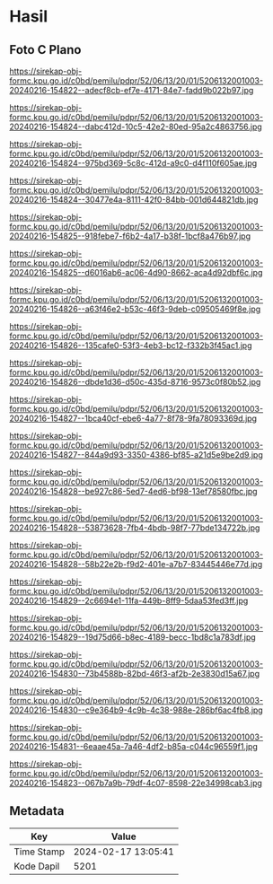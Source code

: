# Hasil

## Foto C Plano

https://sirekap-obj-formc.kpu.go.id/c0bd/pemilu/pdpr/52/06/13/20/01/5206132001003-20240216-154822--adecf8cb-ef7e-4171-84e7-fadd9b022b97.jpg

https://sirekap-obj-formc.kpu.go.id/c0bd/pemilu/pdpr/52/06/13/20/01/5206132001003-20240216-154824--dabc412d-10c5-42e2-80ed-95a2c4863756.jpg

https://sirekap-obj-formc.kpu.go.id/c0bd/pemilu/pdpr/52/06/13/20/01/5206132001003-20240216-154824--975bd369-5c8c-412d-a9c0-d4f110f605ae.jpg

https://sirekap-obj-formc.kpu.go.id/c0bd/pemilu/pdpr/52/06/13/20/01/5206132001003-20240216-154824--30477e4a-8111-42f0-84bb-001d644821db.jpg

https://sirekap-obj-formc.kpu.go.id/c0bd/pemilu/pdpr/52/06/13/20/01/5206132001003-20240216-154825--918febe7-f6b2-4a17-b38f-1bcf8a476b97.jpg

https://sirekap-obj-formc.kpu.go.id/c0bd/pemilu/pdpr/52/06/13/20/01/5206132001003-20240216-154825--d6016ab6-ac06-4d90-8662-aca4d92dbf6c.jpg

https://sirekap-obj-formc.kpu.go.id/c0bd/pemilu/pdpr/52/06/13/20/01/5206132001003-20240216-154826--a63f46e2-b53c-46f3-9deb-c09505469f8e.jpg

https://sirekap-obj-formc.kpu.go.id/c0bd/pemilu/pdpr/52/06/13/20/01/5206132001003-20240216-154826--135cafe0-53f3-4eb3-bc12-f332b3f45ac1.jpg

https://sirekap-obj-formc.kpu.go.id/c0bd/pemilu/pdpr/52/06/13/20/01/5206132001003-20240216-154826--dbde1d36-d50c-435d-8716-9573c0f80b52.jpg

https://sirekap-obj-formc.kpu.go.id/c0bd/pemilu/pdpr/52/06/13/20/01/5206132001003-20240216-154827--1bca40cf-ebe6-4a77-8f78-9fa78093369d.jpg

https://sirekap-obj-formc.kpu.go.id/c0bd/pemilu/pdpr/52/06/13/20/01/5206132001003-20240216-154827--844a9d93-3350-4386-bf85-a21d5e9be2d9.jpg

https://sirekap-obj-formc.kpu.go.id/c0bd/pemilu/pdpr/52/06/13/20/01/5206132001003-20240216-154828--be927c86-5ed7-4ed6-bf98-13ef78580fbc.jpg

https://sirekap-obj-formc.kpu.go.id/c0bd/pemilu/pdpr/52/06/13/20/01/5206132001003-20240216-154828--53873628-7fb4-4bdb-98f7-77bde134722b.jpg

https://sirekap-obj-formc.kpu.go.id/c0bd/pemilu/pdpr/52/06/13/20/01/5206132001003-20240216-154828--58b22e2b-f9d2-401e-a7b7-83445446e77d.jpg

https://sirekap-obj-formc.kpu.go.id/c0bd/pemilu/pdpr/52/06/13/20/01/5206132001003-20240216-154829--2c6694e1-11fa-449b-8ff9-5daa53fed3ff.jpg

https://sirekap-obj-formc.kpu.go.id/c0bd/pemilu/pdpr/52/06/13/20/01/5206132001003-20240216-154829--19d75d66-b8ec-4189-becc-1bd8c1a783df.jpg

https://sirekap-obj-formc.kpu.go.id/c0bd/pemilu/pdpr/52/06/13/20/01/5206132001003-20240216-154830--73b4588b-82bd-46f3-af2b-2e3830d15a67.jpg

https://sirekap-obj-formc.kpu.go.id/c0bd/pemilu/pdpr/52/06/13/20/01/5206132001003-20240216-154830--c9e364b9-4c9b-4c38-988e-286bf6ac4fb8.jpg

https://sirekap-obj-formc.kpu.go.id/c0bd/pemilu/pdpr/52/06/13/20/01/5206132001003-20240216-154831--6eaae45a-7a46-4df2-b85a-c044c96559f1.jpg

https://sirekap-obj-formc.kpu.go.id/c0bd/pemilu/pdpr/52/06/13/20/01/5206132001003-20240216-154823--067b7a9b-79df-4c07-8598-22e34998cab3.jpg


## Metadata

| Key        | Value               |
| ---------- | ------------------- |
| Time Stamp | 2024-02-17 13:05:41 |
| Kode Dapil | 5201                |



